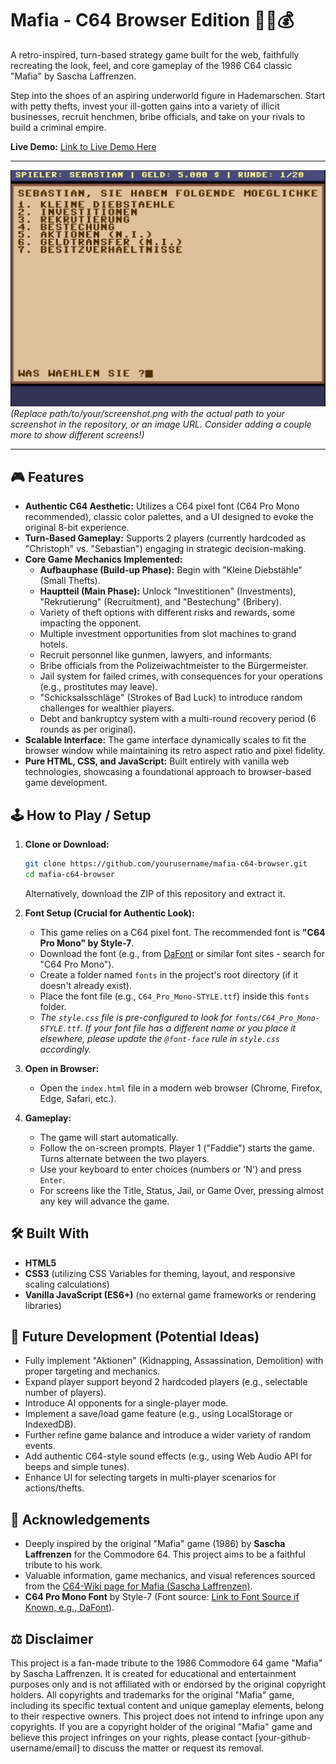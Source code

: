 # Mafia - C64 Browser Edition 🕵️‍♂️💰

A retro-inspired, turn-based strategy game built for the web, faithfully recreating the look, feel, and core gameplay of the 1986 C64 classic "Mafia" by Sascha Laffrenzen.

Step into the shoes of an aspiring underworld figure in Hademarschen. Start with petty thefts, invest your ill-gotten gains into a variety of illicit businesses, recruit henchmen, bribe officials, and take on your rivals to build a criminal empire.

**Live Demo:** [Link to Live Demo Here](https://cyberhirsch.github.io/Mafia/)

---

![Screenshot of Mafia C64 Browser Edition](https://github.com/cyberhirsch/Mafia/blob/main/Screenshot.png)
*(Replace path/to/your/screenshot.png with the actual path to your screenshot in the repository, or an image URL. Consider adding a couple more to show different screens!)*

---

## 🎮 Features

*   **Authentic C64 Aesthetic:** Utilizes a C64 pixel font (C64 Pro Mono recommended), classic color palettes, and a UI designed to evoke the original 8-bit experience.
*   **Turn-Based Gameplay:** Supports 2 players (currently hardcoded as "Christoph" vs. "Sebastian") engaging in strategic decision-making.
*   **Core Game Mechanics Implemented:**
    *   **Aufbauphase (Build-up Phase):** Begin with "Kleine Diebstähle" (Small Thefts).
    *   **Hauptteil (Main Phase):** Unlock "Investitionen" (Investments), "Rekrutierung" (Recruitment), and "Bestechung" (Bribery).
    *   Variety of theft options with different risks and rewards, some impacting the opponent.
    *   Multiple investment opportunities from slot machines to grand hotels.
    *   Recruit personnel like gunmen, lawyers, and informants.
    *   Bribe officials from the Polizeiwachtmeister to the Bürgermeister.
    *   Jail system for failed crimes, with consequences for your operations (e.g., prostitutes may leave).
    *   "Schicksalsschläge" (Strokes of Bad Luck) to introduce random challenges for wealthier players.
    *   Debt and bankruptcy system with a multi-round recovery period (6 rounds as per original).
*   **Scalable Interface:** The game interface dynamically scales to fit the browser window while maintaining its retro aspect ratio and pixel fidelity.
*   **Pure HTML, CSS, and JavaScript:** Built entirely with vanilla web technologies, showcasing a foundational approach to browser-based game development.

## 🕹️ How to Play / Setup

1.  **Clone or Download:**
    ```bash
    git clone https://github.com/yourusername/mafia-c64-browser.git
    cd mafia-c64-browser
    ```
    Alternatively, download the ZIP of this repository and extract it.

2.  **Font Setup (Crucial for Authentic Look):**
    *   This game relies on a C64 pixel font. The recommended font is **"C64 Pro Mono" by Style-7**.
    *   Download the font (e.g., from [DaFont](https://www.dafont.com/c64-pro.font) or similar font sites - search for "C64 Pro Mono").
    *   Create a folder named `fonts` in the project's root directory (if it doesn't already exist).
    *   Place the font file (e.g., `C64_Pro_Mono-STYLE.ttf`) inside this `fonts` folder.
    *   *The `style.css` file is pre-configured to look for `fonts/C64_Pro_Mono-STYLE.ttf`. If your font file has a different name or you place it elsewhere, please update the `@font-face` rule in `style.css` accordingly.*

3.  **Open in Browser:**
    *   Open the `index.html` file in a modern web browser (Chrome, Firefox, Edge, Safari, etc.).

4.  **Gameplay:**
    *   The game will start automatically.
    *   Follow the on-screen prompts. Player 1 ("Faddie") starts the game. Turns alternate between the two players.
    *   Use your keyboard to enter choices (numbers or 'N') and press `Enter`.
    *   For screens like the Title, Status, Jail, or Game Over, pressing almost any key will advance the game.

## 🛠️ Built With

*   **HTML5**
*   **CSS3** (utilizing CSS Variables for theming, layout, and responsive scaling calculations)
*   **Vanilla JavaScript (ES6+)** (no external game frameworks or rendering libraries)

## 🔮 Future Development (Potential Ideas)

*   Fully implement "Aktionen" (Kidnapping, Assassination, Demolition) with proper targeting and mechanics.
*   Expand player support beyond 2 hardcoded players (e.g., selectable number of players).
*   Introduce AI opponents for a single-player mode.
*   Implement a save/load game feature (e.g., using LocalStorage or IndexedDB).
*   Further refine game balance and introduce a wider variety of random events.
*   Add authentic C64-style sound effects (e.g., using Web Audio API for beeps and simple tunes).
*   Enhance UI for selecting targets in multi-player scenarios for actions/thefts.

## 🙏 Acknowledgements

*   Deeply inspired by the original "Mafia" game (1986) by **Sascha Laffrenzen** for the Commodore 64. This project aims to be a faithful tribute to his work.
*   Valuable information, game mechanics, and visual references sourced from the [C64-Wiki page for Mafia (Sascha Laffrenzen)](https://www.c64-wiki.de/wiki/Mafia_(Sascha_Laffrenzen)).
*   **C64 Pro Mono Font** by Style-7 (Font source: [Link to Font Source if Known, e.g., DaFont](https://www.dafont.com/c64-pro.font)).

## ⚖️ Disclaimer

This project is a fan-made tribute to the 1986 Commodore 64 game "Mafia" by Sascha Laffrenzen. It is created for educational and entertainment purposes only and is not affiliated with or endorsed by the original copyright holders.
All copyrights and trademarks for the original "Mafia" game, including its specific textual content and unique gameplay elements, belong to their respective owners. This project does not intend to infringe upon any copyrights.
If you are a copyright holder of the original "Mafia" game and believe this project infringes on your rights, please contact [your-github-username/email] to discuss the matter or request its removal.
